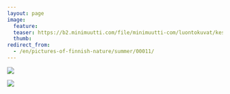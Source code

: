 ```yaml
---
layout: page
image:
  feature:
  teaser: https://b2.minimuutti.com/file/minimuutti-com/luontokuvat/kes%C3%A4/2/DSC11671-245px.jpg
  thumb:
redirect_from:
  - /en/pictures-of-finnish-nature/summer/00011/
---
```


[![](https://b2.minimuutti.com/file/minimuutti-com/luontokuvat/kes%C3%A4/2/DSC11671-800px.jpg)](https://dl.dropboxusercontent.com/sh/ea1wtnz7z734o12/AADGGLODOMJejoBrewFs63S2a/luontokuvat/kes%C3%A4/2/DSC11671.jpg)

[![](https://b2.minimuutti.com/file/minimuutti-com/luontokuvat/kes%C3%A4/2/DSC11678-800px.jpg)](https://dl.dropboxusercontent.com/sh/ea1wtnz7z734o12/AACAnIAe0_abu9zH2zSq752Pa/luontokuvat/kes%C3%A4/2/DSC11678.jpg)
